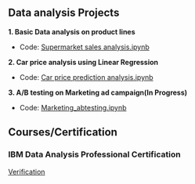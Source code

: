 ## Data analysis Projects
**1. Basic Data analysis on product lines**
 - Code: [Supermarket sales analysis.ipynb](https://github.com/mguan10/Data-Analyst-Portfolio/blob/main/Supermarket%20sales%20analysis.ipynb)

**2. Car price analysis using Linear Regression**
 - Code: [Car price prediction analysis.ipynb](https://github.com/mguan10/Data-Analyst-Portfolio/blob/main/Car%20price.ipynb)
 
**3. A/B testing on Marketing ad campaign(In Progress)** 
 - Code: [Marketing_abtesting.ipynb](https://github.com/mguan10/Data-Analyst-Portfolio/blob/main/Marketing_abtesting.ipynb)

## Courses/Certification
### IBM Data Analysis Professional Certification 
[Verification](https://coursera.org/verify/professional-cert/B6TW96GNNAUD)

